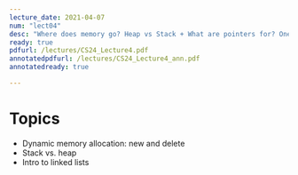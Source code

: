 ```yaml
---
lecture_date: 2021-04-07
num: "lect04"
desc: "Where does memory go? Heap vs Stack + What are pointers for? One application: Linked Lists"
ready: true
pdfurl: /lectures/CS24_Lecture4.pdf
annotatedpdfurl: /lectures/CS24_Lecture4_ann.pdf
annotatedready: true

---
```


# Topics
* Dynamic memory allocation: new and delete
* Stack vs. heap
* Intro to linked lists















